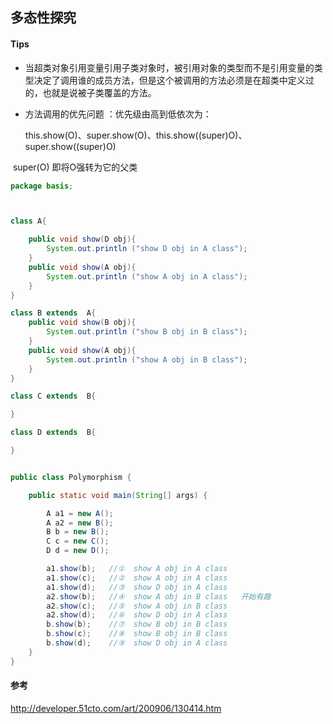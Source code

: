 ## 多态性探究



#### Tips

- 当超类对象引用变量引用子类对象时，被引用对象的类型而不是引用变量的类型决定了调用谁的成员方法，但是这个被调用的方法必须是在超类中定义过的，也就是说被子类覆盖的方法。



- 方法调用的优先问题 ：优先级由高到低依次为：

  this.show(O)、super.show(O)、this.show((super)O)、super.show((super)O)

​       super(O) 即将O强转为它的父类

```java
package basis;



class A{

    public void show(D obj){
        System.out.println ("show D obj in A class");
    }
    public void show(A obj){
        System.out.println ("show A obj in A class");
    }
}

class B extends  A{
    public void show(B obj){
        System.out.println ("show B obj in B class");
    }
    public void show(A obj){
        System.out.println ("show A obj in B class");
    }
}

class C extends  B{

}

class D extends  B{

}


public class Polymorphism {

    public static void main(String[] args) {

        A a1 = new A();
        A a2 = new B();
        B b = new B();
        C c = new C();
        D d = new D();

        a1.show(b);   //①  show A obj in A class
        a1.show(c);   //②  show A obj in A class
        a1.show(d);   //③  show D obj in A class
        a2.show(b);   //④  show A obj in B class   开始有趣
        a2.show(c);   //⑤  show A obj in B class
        a2.show(d);   //⑥  show D obj in A class
        b.show(b);    //⑦  show B obj in B class
        b.show(c);    //⑧  show B obj in B class
        b.show(d);    //⑨  show D obj in A class
    }
}

```





#### 参考

<http://developer.51cto.com/art/200906/130414.htm>